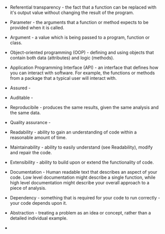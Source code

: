 

* Referential transparency - the fact that a function can be replaced with it's output value without changing the result of the program.
* Parameter - the arguments that a function or method expects to be provided when it is called.
* Argument - a value which is being passed to a program, function or class.

* Object-oriented programming (OOP) - defining and using objects that contain both data (attributes) and logic (methods).


* Application Programming Interface (API) - an interface that defines how you can interact with software. For example, the functions or methods from a package that a typical user will interact with.

* Assured -
* Auditable - 
* Reproducibile - produces the same results, given the same analysis and the same data.
* Quality assurance - 


* Readability - ability to gain an understanding of code within a reasonable amount of time.
* Maintainability - ability to easily understand (see Readability), modify and repair the code.
* Extensibility - ability to build upon or extend the functionality of code.


* Documentation - Human readable text that describes an aspect of your code. Low level documentation might describe a single function, while high level documentation might describe your overall approach to a piece of analysis.
* Dependency - something that is required for your code to run correctly - your code depends upon it.
* Abstraction - treating a problem as an idea or concept, rather than a detailed individual example.
*